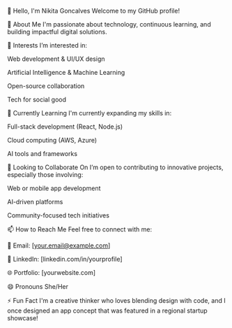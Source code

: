 👋 Hello, I'm Nikita Goncalves
Welcome to my GitHub profile!

🌟 About Me
I'm passionate about technology, continuous learning, and building impactful digital solutions.

👀 Interests
I’m interested in:

Web development & UI/UX design

Artificial Intelligence & Machine Learning

Open-source collaboration

Tech for social good

🌱 Currently Learning
I'm currently expanding my skills in:

Full-stack development (React, Node.js)

Cloud computing (AWS, Azure)

AI tools and frameworks

🤝 Looking to Collaborate On
I’m open to contributing to innovative projects, especially those involving:

Web or mobile app development

AI-driven platforms

Community-focused tech initiatives

📫 How to Reach Me
Feel free to connect with me:

📧 Email: [your.email@example.com]

💼 LinkedIn: [linkedin.com/in/yourprofile]

🌐 Portfolio: [yourwebsite.com]

😄 Pronouns
She/Her

⚡ Fun Fact
I'm a creative thinker who loves blending design with code, and I once designed an app concept that was featured in a regional startup showcase!
